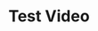 ---
title: 'Test Video'
description: 'A great video for a rainy day.'
link: 'https://www.youtube.com/watch?v=Hfr-e13av5I'
---